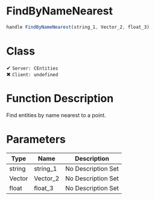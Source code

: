 # FindByNameNearest
```js
handle FindByNameNearest(string_1, Vector_2, float_3)
```
# Class
✔ `Server: CEntities`  
✖ `Client: undefined`  

# Function Description
Find entities by name nearest to a point.
# Parameters
Type|Name|Description
--|--|--
string|string_1|No Description Set
Vector|Vector_2|No Description Set
float|float_3|No Description Set
